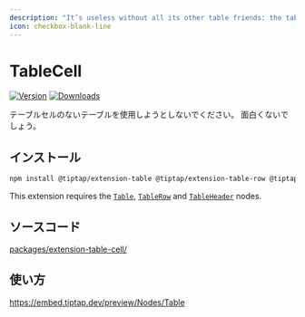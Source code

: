 ```yaml
---
description: "It’s useless without all its other table friends: the table cell."
icon: checkbox-blank-line
---
```


# TableCell
[![Version](https://img.shields.io/npm/v/@tiptap/extension-table-cell.svg?label=version)](https://www.npmjs.com/package/@tiptap/extension-table-cell)
[![Downloads](https://img.shields.io/npm/dm/@tiptap/extension-table-cell.svg)](https://npmcharts.com/compare/@tiptap/extension-table-cell?minimal=true)

<!-- Don’t try to use tables without table cells. It won’t be fun. -->

テーブルセルのないテーブルを使用しようとしないでください。 面白くないでしょう。

## インストール
```bash
npm install @tiptap/extension-table @tiptap/extension-table-row @tiptap/extension-table-header @tiptap/extension-table-cell
```

This extension requires the [`Table`](/api/nodes/table), [`TableRow`](/api/nodes/table-row) and [`TableHeader`](/api/nodes/table-header) nodes.

## ソースコード
[packages/extension-table-cell/](https://github.com/ueberdosis/tiptap/blob/main/packages/extension-table-cell/)

## 使い方
https://embed.tiptap.dev/preview/Nodes/Table
